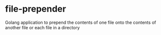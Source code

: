 # file-prepender
Golang application to prepend the contents of one file onto the contents of another file or each file in a directory
